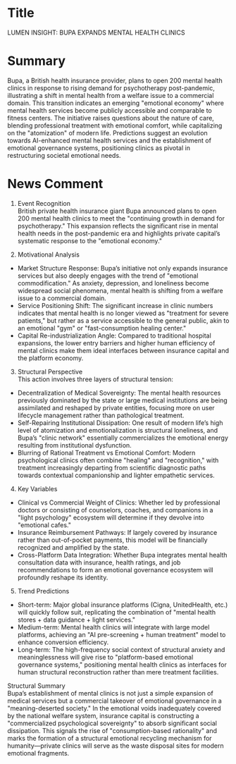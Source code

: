 # Title
LUMEN INSIGHT: BUPA EXPANDS MENTAL HEALTH CLINICS

# Summary
Bupa, a British health insurance provider, plans to open 200 mental health clinics in response to rising demand for psychotherapy post-pandemic, illustrating a shift in mental health from a welfare issue to a commercial domain. This transition indicates an emerging "emotional economy" where mental health services become publicly accessible and comparable to fitness centers. The initiative raises questions about the nature of care, blending professional treatment with emotional comfort, while capitalizing on the "atomization" of modern life. Predictions suggest an evolution towards AI-enhanced mental health services and the establishment of emotional governance systems, positioning clinics as pivotal in restructuring societal emotional needs.

# News Comment
1. Event Recognition  
British private health insurance giant Bupa announced plans to open 200 mental health clinics to meet the "continuing growth in demand for psychotherapy." This expansion reflects the significant rise in mental health needs in the post-pandemic era and highlights private capital’s systematic response to the "emotional economy."

2. Motivational Analysis  
- Market Structure Response: Bupa’s initiative not only expands insurance services but also deeply engages with the trend of "emotional commodification." As anxiety, depression, and loneliness become widespread social phenomena, mental health is shifting from a welfare issue to a commercial domain.  
- Service Positioning Shift: The significant increase in clinic numbers indicates that mental health is no longer viewed as "treatment for severe patients," but rather as a service accessible to the general public, akin to an emotional "gym" or "fast-consumption healing center."  
- Capital Re-industrialization Angle: Compared to traditional hospital expansions, the lower entry barriers and higher human efficiency of mental clinics make them ideal interfaces between insurance capital and the platform economy.  

3. Structural Perspective  
This action involves three layers of structural tension:  
- Decentralization of Medical Sovereignty: The mental health resources previously dominated by the state or large medical institutions are being assimilated and reshaped by private entities, focusing more on user lifecycle management rather than pathological treatment.  
- Self-Repairing Institutional Dissipation: One result of modern life’s high level of atomization and emotionalization is structural loneliness, and Bupa’s "clinic network" essentially commercializes the emotional energy resulting from institutional dysfunction.  
- Blurring of Rational Treatment vs Emotional Comfort: Modern psychological clinics often combine "healing" and "recognition," with treatment increasingly departing from scientific diagnostic paths towards contextual companionship and lighter empathetic services.  

4. Key Variables  
- Clinical vs Commercial Weight of Clinics: Whether led by professional doctors or consisting of counselors, coaches, and companions in a "light psychology" ecosystem will determine if they devolve into "emotional cafes."  
- Insurance Reimbursement Pathways: If largely covered by insurance rather than out-of-pocket payments, this model will be financially recognized and amplified by the state.  
- Cross-Platform Data Integration: Whether Bupa integrates mental health consultation data with insurance, health ratings, and job recommendations to form an emotional governance ecosystem will profoundly reshape its identity.  

5. Trend Predictions  
- Short-term: Major global insurance platforms (Cigna, UnitedHealth, etc.) will quickly follow suit, replicating the combination of "mental health stores + data guidance + light services."  
- Medium-term: Mental health clinics will integrate with large model platforms, achieving an "AI pre-screening + human treatment" model to enhance conversion efficiency.  
- Long-term: The high-frequency social context of structural anxiety and meaninglessness will give rise to "platform-based emotional governance systems," positioning mental health clinics as interfaces for human structural reconstruction rather than mere treatment facilities.  

Structural Summary  
Bupa’s establishment of mental clinics is not just a simple expansion of medical services but a commercial takeover of emotional governance in a "meaning-deserted society." In the emotional voids inadequately covered by the national welfare system, insurance capital is constructing a "commercialized psychological sovereignty" to absorb significant social dissipation. This signals the rise of "consumption-based rationality" and marks the formation of a structural emotional recycling mechanism for humanity—private clinics will serve as the waste disposal sites for modern emotional fragments.
